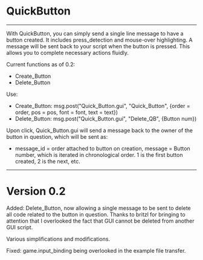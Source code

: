 # QuickButton
---
With QuickButton, you can simply send a single line message to have a button created. It includes press_detection and mouse-over highlighting. A message will be sent back to your script when the button is pressed. This allows you to complete necessary actions fluidly.

Current functions as of 0.2:  
* Create_Button  
* Delete_Button  

Use:  
* Create_Button: msg.post("Quick_Button.gui", "Quick_Button", {order = order, pos = pos, font = font, text = text})
* Delete_Button: msg.post("Quick_Button.gui", "Delete_QB", {Button num})  

Upon click, Quick_Button.gui will send a message back to the owner of the button in question, which will be sent as:
* message_id = order attached to button on creation, message = Button number, which is iterated in chronological order. 1 is the first button created, 2 is the next, etc.

---
# Version 0.2

Added: Delete_Button, now allowing a single message to be sent to delete all code related to the button in question. Thanks to britzl for bringing to attention that I overlooked the fact that GUI cannot be deleted from another GUI script. 

Various simplifications and modifications.  

Fixed: game.input_binding being overlooked in the example file transfer.
